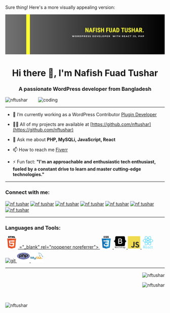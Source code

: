 Sure thing! Here's a more visually appealing version:

![logo](https://github.com/nftushar/nftushar/blob/main/1685026768807.jpeg)

<h1 align="center">Hi there 👋, I'm Nafish Fuad Tushar</h1>
<h3 align="center">A passionate WordPress developer from Bangladesh</h3>

<img align="right" alt="coding" width="400" src="https://camo.githubusercontent.com/c1dcb74cc1c1835b1d716f5051499a2814c683c806b15f04b0eba492863703e9/68747470733a2f2f63646e2e6472696262626c652e636f6d2f75736572732f3733303730332f73637265656e73686f74732f363538313234332f6176656e746f2e676966">

<p align="left"> <img src="https://komarev.com/ghpvc/?username=nftushar&label=Profile%20views&color=0e75b6&style=flat" alt="nftushar" /> </p>

---

- 💼 I’m currently working as a WordPress Contributor [Plugin Developer](https://profiles.wordpress.org/nftushar/)

- 👨‍💻 All of my projects are available at [https://github.com/nftushar](https://github.com/nftushar)

- 💬 Ask me about **PHP, MySQLi, JavaScript, React**

- 📫 How to reach me [Fiverr](https://www.fiverr.com/nf_tushar1)

- ⚡ Fun fact: **"I'm an approachable and enthusiastic tech enthusiast, fueled by a constant drive to learn and master cutting-edge technologies."**

---

<h3 align="left">Connect with me:</h3>
<p align="left">
    <a href="https://codepen.io/nftushar" target="_blank" rel="noopener noreferrer"><img align="center" src="https://raw.githubusercontent.com/rahuldkjain/github-profile-readme-generator/master/src/images/icons/Social/codepen.svg" alt="nf tushar" height="30" width="40" /></a>
    <a href="https://twitter.com/dev_nf_tushar" target="_blank" rel="noopener noreferrer"><img align="center" src="https://raw.githubusercontent.com/rahuldkjain/github-profile-readme-generator/master/src/images/icons/Social/twitter.svg" alt="nf tushar" height="30" width="40" /></a>
    <a href="https://www.linkedin.com/in/nf-tushar-343b5a1a3/" target="_blank" rel="noopener noreferrer"><img align="center" src="https://raw.githubusercontent.com/rahuldkjain/github-profile-readme-generator/master/src/images/icons/Social/linked-in-alt.svg" alt="nf tushar" height="30" width="40" /></a>
    <a href="https://stackoverflow.com/users/14871754/n-f-tushar?tab=profile" target="_blank" rel="noopener noreferrer"><img align="center" src="https://raw.githubusercontent.com/rahuldkjain/github-profile-readme-generator/master/src/images/icons/Social/stack-overflow.svg" alt="nf tushar" height="30" width="40" /></a>
    <a href="https://facebook.com/nftushar" target="_blank" rel="noopener noreferrer"><img align="center" src="https://raw.githubusercontent.com/rahuldkjain/github-profile-readme-generator/master/src/images/icons/Social/facebook.svg" alt="nf tushar" height="30" width="40" /></a>
    <a href="https://instagram.com/nf_tushar" target="_blank" rel="noopener noreferrer"><img align="center" src="https://raw.githubusercontent.com/rahuldkjain/github-profile-readme-generator/master/src/images/icons/Social/instagram.svg" alt="nf tushar" height="30" width="40" /></a>
    <a href="https://dribbble.com/TUSHAR2" target="_blank" rel="noopener noreferrer"><img align="center" src="https://raw.githubusercontent.com/rahuldkjain/github-profile-readme-generator/master/src/images/icons/Social/dribbble.svg" alt="nf tushar" height="30" width="40" /></a>
</p>

---

<h3 align="left">Languages and Tools:</h3>
<p align="left">
    <a href="https://www.w3.org/html/" target="_blank" rel="noopener noreferrer">
        <img src="https://raw.githubusercontent.com/devicons/devicon/master/icons/html5/html5-original-wordmark.svg" alt="html5" width="40" height="40" />
    </a>
    <a href="https://www.w3schools.com/css/" target

="_blank" rel="noopener noreferrer">
        <img src="https://raw.githubusercontent.com/devicons/devicon/master/icons/css3/css3-original-wordmark.svg" alt="css3" width="40" height="40" />
    </a>
    <a href="https://getbootstrap.com" target="_blank" rel="noopener noreferrer">
        <img src="https://raw.githubusercontent.com/devicons/devicon/master/icons/bootstrap/bootstrap-plain-wordmark.svg" alt="bootstrap" width="40" height="40" />
    </a>
    <a href="https://developer.mozilla.org/en-US/docs/Web/JavaScript" target="_blank" rel="noopener noreferrer">
        <img src="https://raw.githubusercontent.com/devicons/devicon/master/icons/javascript/javascript-original.svg" alt="javascript" width="40" height="40" />
    </a>
    <a href="https://reactjs.org/" target="_blank" rel="noopener noreferrer">
        <img src="https://raw.githubusercontent.com/devicons/devicon/master/icons/react/react-original-wordmark.svg" alt="react" width="40" height="40" />
    </a>
    <a href="https://git-scm.com/" target="_blank" rel="noopener noreferrer">
        <img src="https://www.vectorlogo.zone/logos/git-scm/git-scm-icon.svg" alt="git" width="40" height="40" />
    </a>
    <a href="https://www.php.net" target="_blank" rel="noopener noreferrer">
        <img src="https://raw.githubusercontent.com/devicons/devicon/master/icons/php/php-original.svg" alt="php" width="40" height="40" />
    </a>
    <a href="https://www.mysql.com/" target="_blank" rel="noopener noreferrer">
        <img src="https://raw.githubusercontent.com/devicons/devicon/master/icons/mysql/mysql-original-wordmark.svg" alt="mysql" width="40" height="40" />
    </a>
</p>

---

<p>
    <img  align="right" src="https://github-readme-streak-stats.herokuapp.com?user=NF%20Tushar&theme=gotham&border_radius=20&date_format=j%20M%5B%20Y%5D"
        alt="nftushar" /> </p> </br> 
        <p>
            <p>
     <img
        align="right" src="https://github-readme-stats.vercel.app/api?username=nftushar&show_icons=true&locale=en"
        alt="nftushar" /> &nbsp; 
        </p> </br>
        <p>
    <img
        align="center" src="https://github-readme-stats.vercel.app/api/top-langs?username=nftushar&show_icons=true&locale=en&layout=compact"
                alt="nftushar" />
</p>
 
